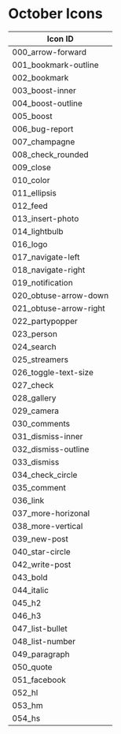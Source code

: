 # October Icons

| Icon ID       |
| ------------- |
|000_arrow-forward|
|001_bookmark-outline|
|002_bookmark|
|003_boost-inner|
|004_boost-outline|
|005_boost|
|006_bug-report|
|007_champagne|
|008_check_rounded|
|009_close|
|010_color|
|011_ellipsis|
|012_feed|
|013_insert-photo|
|014_lightbulb|
|016_logo|
|017_navigate-left|
|018_navigate-right|
|019_notification|
|020_obtuse-arrow-down|
|021_obtuse-arrow-right|
|022_partypopper|
|023_person|
|024_search|
|025_streamers|
|026_toggle-text-size|
|027_check|
|028_gallery|
|029_camera|
|030_comments|
|031_dismiss-inner|
|032_dismiss-outline|
|033_dismiss|
|034_check_circle|
|035_comment|
|036_link|
|037_more-horizonal|
|038_more-vertical|
|039_new-post|
|040_star-circle|
|042_write-post|
|043_bold|
|044_italic|
|045_h2|
|046_h3|
|047_list-bullet|
|048_list-number|
|049_paragraph|
|050_quote|
|051_facebook|
|052_hl|
|053_hm|
|054_hs|

